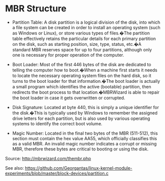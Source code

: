 # MBR Structure
- Partition Table: A disk partition is a logical division of the disk, into which a file system can be created in order to install an operating system (such as Windows or Linux), or store various types of files.�The partition table effectively retains the particular details for each primary partition on the disk, such as starting position, size, type, status, etc.�A standard MBR reserves space for up to four partitions, although only one is necessary for proper operation of the computer.

- Boot Loader: Most of the first 446 bytes of the disk are dedicated to telling the computer how to boot.�When a machine first starts it needs to locate the necessary operating system files on the hard disk, so it turns to the boot loader for that information.�The boot loader is actually a small program which identifies the active (bootable) partition, then redirects the boot process to that location.�MBRWizard is able to repair the boot loader in case it gets overwritten or corrupted.

- Disk Signature: Located at byte 440, this is simply a unique identifier for the disk.�This is typically used by Windows to remember the assigned drive letters for each partition, but is also used by various operating systems to identify the correct boot volume.

- Magic Number: Located in the final two bytes of the MBR (511-512), this section must contain the hex value AA55, which officially classifies this as a valid MBR. An invalid magic number indicates a corrupt or missing MBR, therefore these bytes are critical to booting or using the disk.

Source: http://mbrwizard.com/thembr.php

See also: https://github.com/Georgantas/linux-kernel-module-experiments/blob/master/block-devices/partition.c
